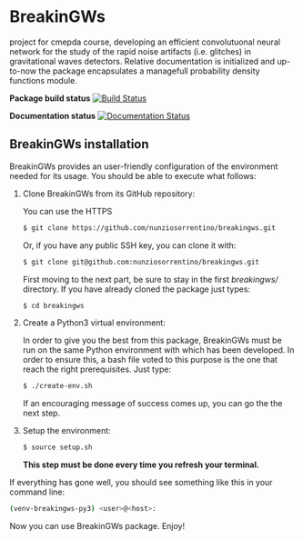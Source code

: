 # BreakinGWs
project for cmepda course, developing an efficient convolutuonal neural network for the study of the rapid noise artifacts (i.e. glitches) in gravitational waves detectors. Relative documentation is initialized and up-to-now the package encapsulates a managefull probability density functions module.

**Package build status**
[![Build Status](https://travis-ci.org/nunziosorrentino/breakingws.svg?branch=master)](https://travis-ci.com/nunziosorrentino/breakingws)

**Documentation status**
[![Documentation Status](https://readthedocs.org/projects/breakingws/badge/?version=latest)](https://breakingws.readthedocs.io/en/latest/?badge=latest)

## BreakinGWs installation

BreakinGWs provides an user-friendly configuration of the environment needed for its usage. You should be able to execute what follows:

1. Clone BreakinGWs from its GitHub repository: 

   You can use the HTTPS
   ```bash
   $ git clone https://github.com/nunziosorrentino/breakingws.git
   ```
   Or, if you have any public SSH key, you can clone it with:
   ```bash
   $ git clone git@github.com:nunziosorrentino/breakingws.git
   ```
   First moving to the next part, be sure to stay in the first *breakingws/* directory. If you have   already cloned the package just types:
   ```bash
   $ cd breakingws
   ```
2. Create a Python3 virtual environment:

   In order to give you the best from this package, BreakinGWs must be run on the same Python environment with which has been developed. In order to ensure this, a bash file voted to this  purpose
is the one that reach the right prerequisites. Just type:
   ```bash
   $ ./create-env.sh
   ```
   If an encouraging message of success comes up, you can go the the next step.

3. Setup the environment:
   ```bash
   $ source setup.sh
   ```
   **This step must be done every time you refresh your terminal.** 


If everything has gone well, you should see something like this in your command line:
```bash
(venv-breakingws-py3) <user>@<host>:
```
Now you can use BreakinGWs package. Enjoy!

